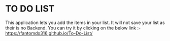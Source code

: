 # TO DO LIST
This application lets you add the items in your list. It will not save your list as their is no Backend. 
You can try it by clicking on the below link :- 
https://fantomdx316.github.io/To-Do-List/

